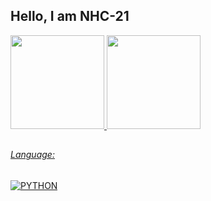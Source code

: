 ## Hello, I am NHC-21
 <div>
  <a href="https://github.com/NHC-21">
  <img height="150em" src="https://github-readme-stats.vercel.app/api?username=NHC-21&show_icons=true&theme=vue-dark&include_all_commits=true&count_private=true"/>
  <img height="150em" src="https://github-readme-stats.vercel.app/api/top-langs/?username=NHC-21&layout=compact&langs_count=7&theme=vue-dark"/>
</div>

##  

######  Language:
<img src="https://img.shields.io/badge/-PYTHON-3776AB?logo=PYTHON&logoColor=yellow&labelColor=3776AB" alt="PYTHON" />

##
   
